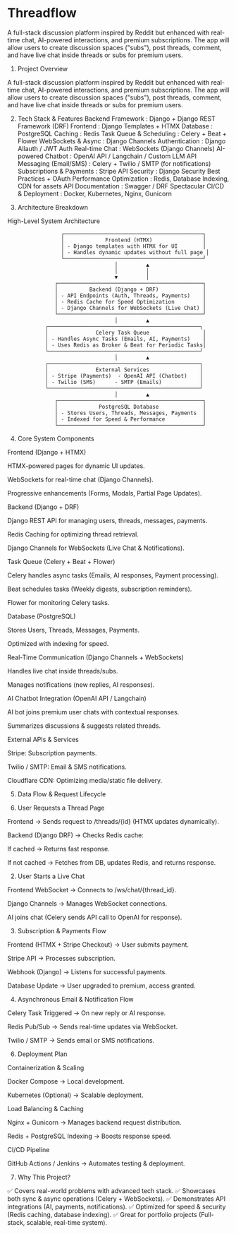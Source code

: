 # Threadflow
A full-stack discussion platform inspired by Reddit but enhanced with real-time chat, AI-powered interactions, and premium subscriptions. The app will allow users to create discussion spaces ("subs"), post threads, comment, and have live chat inside threads or subs for premium users.


1. Project Overview

A full-stack discussion platform inspired by Reddit but enhanced with real-time chat, AI-powered interactions, and premium subscriptions. The app will allow users to create discussion spaces ("subs"), post threads, comment, and have live chat inside threads or subs for premium users.

2. Tech Stack & Features
Backend Framework : Django + Django REST Framework (DRF)
Frontend : Django Templates + HTMX
Database : PostgreSQL
Caching : Redis
Task Queue & Scheduling : Celery + Beat + Flower
WebSockets & Async : Django Channels
Authentication : Django Allauth / JWT Auth
Real-time Chat : WebSockets (Django Channels)
AI-powered Chatbot : OpenAI API / Langchain / Custom LLM API
Messaging (Email/SMS) : Celery + Twilio / SMTP (for notifications)
Subscriptions & Payments : Stripe API
Security : Django Security Best Practices + OAuth
Performance Optimization : Redis, Database Indexing, CDN for assets
API Documentation : Swagger / DRF Spectacular
CI/CD & Deployment : Docker, Kubernetes, Nginx, Gunicorn


3. Architecture Breakdown

High-Level System Architecture

                     ┌────────────────────────────────────────────┐
                     │             Frontend (HTMX)                │
                     │ - Django templates with HTMX for UI        │
                     │ - Handles dynamic updates without full page │
                     └────────────────────────────────────────────┘
                                      │         ▲
                                      │         │
                                      ▼         │
                   ┌──────────────────────────────────────────────┐
                   │          Backend (Django + DRF)              │
                   │ - API Endpoints (Auth, Threads, Payments)    │
                   │ - Redis Cache for Speed Optimization         │
                   │ - Django Channels for WebSockets (Live Chat) │
                   └──────────────────────────────────────────────┘
                                      │         ▲
                ┌────────────────────────────────────────────────┐
                │               Celery Task Queue                 │
                │ - Handles Async Tasks (Emails, AI, Payments)    │
                │ - Uses Redis as Broker & Beat for Periodic Tasks│
                └────────────────────────────────────────────────┘
                                      │         ▲
                ┌────────────────────────────────────────────────┐
                │               External Services                │
                │ - Stripe (Payments)  - OpenAI API (Chatbot)    │
                │ - Twilio (SMS)      - SMTP (Emails)            │
                └────────────────────────────────────────────────┘
                                      │         ▲
                   ┌──────────────────────────────────────────────┐
                   │             PostgreSQL Database              │
                   │ - Stores Users, Threads, Messages, Payments  │
                   │ - Indexed for Speed & Performance            │
                   └──────────────────────────────────────────────┘

4. Core System Components

Frontend (Django + HTMX)

HTMX-powered pages for dynamic UI updates.

WebSockets for real-time chat (Django Channels).

Progressive enhancements (Forms, Modals, Partial Page Updates).

Backend (Django + DRF)

Django REST API for managing users, threads, messages, payments.

Redis Caching for optimizing thread retrieval.

Django Channels for WebSockets (Live Chat & Notifications).

Task Queue (Celery + Beat + Flower)

Celery handles async tasks (Emails, AI responses, Payment processing).

Beat schedules tasks (Weekly digests, subscription reminders).

Flower for monitoring Celery tasks.

Database (PostgreSQL)

Stores Users, Threads, Messages, Payments.

Optimized with indexing for speed.

Real-Time Communication (Django Channels + WebSockets)

Handles live chat inside threads/subs.

Manages notifications (new replies, AI responses).

AI Chatbot Integration (OpenAI API / Langchain)

AI bot joins premium user chats with contextual responses.

Summarizes discussions & suggests related threads.

External APIs & Services

Stripe: Subscription payments.

Twilio / SMTP: Email & SMS notifications.

Cloudflare CDN: Optimizing media/static file delivery.

5. Data Flow & Request Lifecycle

1. User Requests a Thread Page

Frontend → Sends request to /threads/{id} (HTMX updates dynamically).

Backend (Django DRF) → Checks Redis cache:

If cached → Returns fast response.

If not cached → Fetches from DB, updates Redis, and returns response.

2. User Starts a Live Chat

Frontend WebSocket → Connects to /ws/chat/{thread_id}.

Django Channels → Manages WebSocket connections.

AI joins chat (Celery sends API call to OpenAI for response).

3. Subscription & Payments Flow

Frontend (HTMX + Stripe Checkout) → User submits payment.

Stripe API → Processes subscription.

Webhook (Django) → Listens for successful payments.

Database Update → User upgraded to premium, access granted.

4. Asynchronous Email & Notification Flow

Celery Task Triggered → On new reply or AI response.

Redis Pub/Sub → Sends real-time updates via WebSocket.

Twilio / SMTP → Sends email or SMS notifications.

6. Deployment Plan

Containerization & Scaling

Docker Compose → Local development.

Kubernetes (Optional) → Scalable deployment.

Load Balancing & Caching

Nginx + Gunicorn → Manages backend request distribution.

Redis + PostgreSQL Indexing → Boosts response speed.

CI/CD Pipeline

GitHub Actions / Jenkins → Automates testing & deployment.

7. Why This Project?

✅ Covers real-world problems with advanced tech stack.
✅ Showcases both sync & async operations (Celery + WebSockets).
✅ Demonstrates API integrations (AI, payments, notifications).
✅ Optimized for speed & security (Redis caching, database indexing).
✅ Great for portfolio projects (Full-stack, scalable, real-time system).